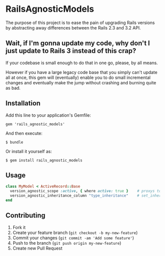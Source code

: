 # RailsAgnosticModels

The purpose of this project is to ease the pain of upgrading Rails versions by abstracting away differences between the Rails 2.3 and 3.2 API.

## Wait, if I'm gonna update my code, why don't I just update to Rails 3 instead of this crap?

If your codebase is small enough to do that in one go, please, by all means. 

However if you have a large legacy code base that you simply can't update all at once, this gem will (eventually) enable you to do small incremental changes and eventually make the jump without crashing and burning quite as bad.

## Installation

Add this line to your application's Gemfile:

    gem 'rails_agnostic_models'

And then execute:

    $ bundle

Or install it yourself as:

    $ gem install rails_agnostic_models

## Usage

```ruby
class MyModel < ActiveRecord::Base
  version_agnostic_scope :active, { where active: true }    # proxys to named_scope in Rails 2, scope in Rails 3
  version_agnostic_inheritance_column "type_inheritance"    # set_inheritance_column in RAils 2, self.inheritance_column= in Rails 3
end
```

## Contributing

1. Fork it
2. Create your feature branch (`git checkout -b my-new-feature`)
3. Commit your changes (`git commit -am 'Add some feature'`)
4. Push to the branch (`git push origin my-new-feature`)
5. Create new Pull Request
